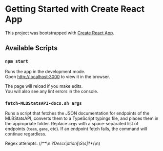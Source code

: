 # Getting Started with Create React App

This project was bootstrapped with [Create React App](https://github.com/facebook/create-react-app).

## Available Scripts

### `npm start`

Runs the app in the development mode.\
Open [http://localhost:3000](http://localhost:3000) to view it in the browser.

The page will reload if you make edits.\
You will also see any lint errors in the console.

### `fetch-MLBStatsAPI-docs.sh args`

Runs a script that fetches the JSON documentation for endpoints of the MLBStatsAPI, converts them to a TypeScript typings file, and places them in the appropriate folder. Replace `args` with a space-separated list of endpoints (`team`, `game`, etc). If an endpoint fetch fails, the command will continue regardless.

Regex attempts:
(\/\*\*\n.*?Description[\S\s]*?\*\/\n)
